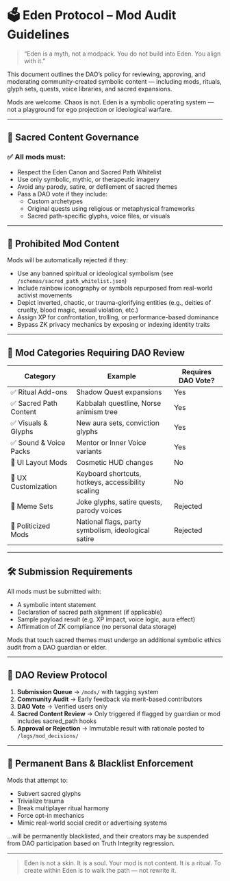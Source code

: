 # 🗳️ Eden Protocol – Mod Audit Guidelines

> “Eden is a myth, not a modpack. You do not build into Eden. You align with it.”

This document outlines the DAO’s policy for reviewing, approving, and moderating community-created symbolic content — including mods, rituals, glyph sets, quests, voice libraries, and sacred expansions.

Mods are welcome. Chaos is not. Eden is a symbolic operating system — not a playground for ego projection or ideological warfare.

---

## 🔐 Sacred Content Governance

### ✅ All mods must:
- Respect the Eden Canon and Sacred Path Whitelist  
- Use only symbolic, mythic, or therapeutic imagery  
- Avoid any parody, satire, or defilement of sacred themes  
- Pass a DAO vote if they include:
  - Custom archetypes
  - Original quests using religious or metaphysical frameworks
  - Sacred path-specific glyphs, voice files, or visuals

---

## 🛑 Prohibited Mod Content

Mods will be automatically rejected if they:

- Use any banned spiritual or ideological symbolism (see `/schemas/sacred_path_whitelist.json`)
- Include rainbow iconography or symbols repurposed from real-world activist movements
- Depict inverted, chaotic, or trauma-glorifying entities (e.g., deities of cruelty, blood magic, sexual violation, etc.)
- Assign XP for confrontation, trolling, or performance-based dominance
- Bypass ZK privacy mechanics by exposing or indexing identity traits

---

## 🧩 Mod Categories Requiring DAO Review

| Category | Example | Requires DAO Vote? |
|----------|---------|--------------------|
| ✅ Ritual Add-ons | Shadow Quest expansions | Yes |
| ✅ Sacred Path Content | Kabbalah questline, Norse animism tree | Yes |
| ✅ Visuals & Glyphs | New aura sets, conviction glyphs | Yes |
| ✅ Sound & Voice Packs | Mentor or Inner Voice variants | Yes |
| 🔁 UI Layout Mods | Cosmetic HUD changes | No |
| 🔁 UX Customization | Keyboard shortcuts, hotkeys, accessibility scaling | No |
| 🚫 Meme Sets | Joke glyphs, satire quests, parody voices | Rejected |
| 🚫 Politicized Mods | National flags, party symbolism, ideological satire | Rejected |

---

## 🛠️ Submission Requirements

All mods must be submitted with:

- A symbolic intent statement
- Declaration of sacred path alignment (if applicable)
- Sample payload result (e.g. XP impact, voice logic, aura effect)
- Affirmation of ZK compliance (no personal data storage)

Mods that touch sacred themes must undergo an additional symbolic ethics audit from a DAO guardian or elder.

---

## 🔄 DAO Review Protocol

1. **Submission Queue** → `/mods/` with tagging system
2. **Community Audit** → Early feedback via merit-based contributors
3. **DAO Vote** → Verified users only
4. **Sacred Content Review** → Only triggered if flagged by guardian or mod includes sacred_path hooks
5. **Approval or Rejection** → Immutable result with rationale posted to `/logs/mod_decisions/`

---

## 📜 Permanent Bans & Blacklist Enforcement

Mods that attempt to:

- Subvert sacred glyphs
- Trivialize trauma
- Break multiplayer ritual harmony
- Force opt-in mechanics
- Mimic real-world social credit or advertising systems

...will be permanently blacklisted, and their creators may be suspended from DAO participation based on Truth Integrity regression.

---

> Eden is not a skin. It is a soul.
> Your mod is not content. It is a ritual.
> To create within Eden is to walk the path — not rewrite it.
